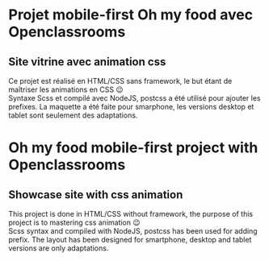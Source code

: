 # Projet mobile-first Oh my food avec Openclassrooms
## Site vitrine avec animation css  
Ce projet est réalisé en HTML/CSS sans framework, le but étant de maîtriser les animations en CSS :wink:  
Syntaxe Scss et compilé avec NodeJS, postcss a été utilisé pour ajouter les prefixes. 
La maquette a été faite pour smarphone, les versions desktop et tablet sont seulement des adaptations. 
  

# Oh my food mobile-first project with Openclassrooms  
## Showcase site with css animation  
This project is done in HTML/CSS without framework, the purpose of this project is to mastering css animation :wink:  
Scss syntax and compiled with NodeJS, postcss has been used for adding prefix.
The layout has been designed for smartphone, desktop and tablet versions are only adaptations.
